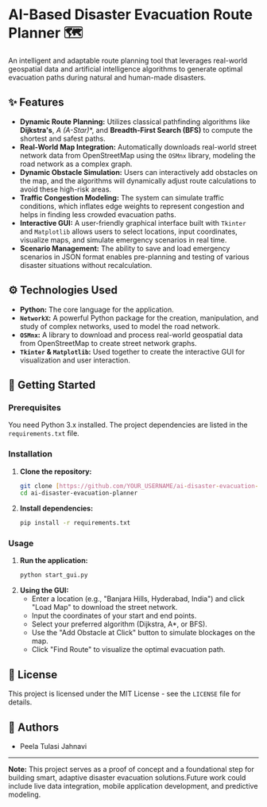 # AI-Based Disaster Evacuation Route Planner 🗺️


An intelligent and adaptable route planning tool that leverages real-world geospatial data and artificial intelligence algorithms to generate optimal evacuation paths during natural and human-made disasters.

## ✨ Features

- **Dynamic Route Planning:** Utilizes classical pathfinding algorithms like **Dijkstra's**, **A* (A-Star)**, and **Breadth-First Search (BFS)** to compute the shortest and safest paths.
- **Real-World Map Integration:** Automatically downloads real-world street network data from OpenStreetMap using the `OSMnx` library, modeling the road network as a complex graph.
- **Dynamic Obstacle Simulation:** Users can interactively add obstacles on the map, and the algorithms will dynamically adjust route calculations to avoid these high-risk areas.
- **Traffic Congestion Modeling:** The system can simulate traffic conditions, which inflates edge weights to represent congestion and helps in finding less crowded evacuation paths.
- **Interactive GUI:** A user-friendly graphical interface built with `Tkinter` and `Matplotlib` allows users to select locations, input coordinates, visualize maps, and simulate emergency scenarios in real time.
- **Scenario Management:** The ability to save and load emergency scenarios in JSON format enables pre-planning and testing of various disaster situations without recalculation.

## ⚙️ Technologies Used

- **Python:** The core language for the application.
- **`NetworkX`:** A powerful Python package for the creation, manipulation, and study of complex networks, used to model the road network.
- **`OSMnx`:** A library to download and process real-world geospatial data from OpenStreetMap to create street network graphs.
- **`Tkinter` & `Matplotlib`:** Used together to create the interactive GUI for visualization and user interaction.

## 🚀 Getting Started

### Prerequisites

You need Python 3.x installed. The project dependencies are listed in the `requirements.txt` file.

### Installation

1.  **Clone the repository:**
    ```bash
    git clone [https://github.com/YOUR_USERNAME/ai-disaster-evacuation-planner.git](https://github.com/YOUR_USERNAME/ai-disaster-evacuation-planner.git)
    cd ai-disaster-evacuation-planner
    ```
2.  **Install dependencies:**
    ```bash
    pip install -r requirements.txt
    ```

### Usage

1.  **Run the application:**
    ```bash
    python start_gui.py
    ```
2.  **Using the GUI:**
    -   Enter a location (e.g., "Banjara Hills, Hyderabad, India") and click "Load Map" to download the street network.
    -   Input the coordinates of your start and end points.
    -   Select your preferred algorithm (Dijkstra, A\*, or BFS).
    -   Use the "Add Obstacle at Click" button to simulate blockages on the map.
    -   Click "Find Route" to visualize the optimal evacuation path.

## 📄 License

This project is licensed under the MIT License - see the `LICENSE` file for details.

## 🤝 Authors

-   Peela Tulasi Jahnavi

---
**Note:** This project serves as a proof of concept and a foundational step for building smart, adaptive disaster evacuation solutions.Future work could include live data integration, mobile application development, and predictive modeling.
